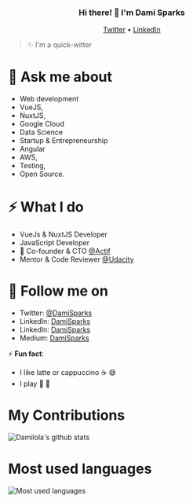 <h3 align="center">Hi there! 👋  I'm Dami Sparks</h3>
<p align="center">
  <a href="//twitter.com/DamiSparks">Twitter</a> • 
  <a href="//www.linkedin.com/in/damisparks">LinkedIn</a>
</p>

> ✨ I'm a quick-witter


# 💬 Ask me about 
* Web development
* VueJS, 
* NuxtJS, 
* Google Cloud
* Data Science
* Startup & Entrepreneurship
* Angular 
* AWS, 
* Testing, 
* Open Source.


# ⚡️ What I do
- VueJs & NuxtJS Developer 
- JavaScript Developer
- 🔭 Co-founder & CTO [@Actif](www.actif.online.com)
- Mentor & Code Reviewer [@Udacity](https://www.udacity.com/)

# 👀 Follow me on

- Twitter: [@DamiSparks](https://twitter.com/DamiSparks) 
- LinkedIn: [DamiSparks](https://www.linkedin.com/in/damisparks)
- LinkedIn: [DamiSparks](https://instagram.com/damisparks)
- Medium: [DamiSparks](https://damisparks.medium.com/)

⚡ **Fun fact**:

- I like latte or cappuccino ☕️ 😅
- I play 🎸 🥁 


# My Contributions

![Damilola's github stats](https://github-readme-stats.vercel.app/api?username=damisparks&show_icons=true&theme=dark)

# Most used languages
![Most used languages](https://github-readme-stats.vercel.app/api/top-langs/?username=damisparks&layout=compact&title_color=553c9a&text_color=1a202c)

<!--
**damisparks/damisparks** is a ✨ _special_ ✨ repository because its `README.md` (this file) appears on your GitHub profile.

Here are some ideas to get you started:

- 🌱 I’m currently learning ...
- 👯 I’m looking to collaborate on ...
- 🤔 I’m looking for help with ...
- 💬 Ask me about ...
- 📫 How to reach me: ...
- 😄 Pronouns: ...
- ⚡ Fun fact: ...
-->
